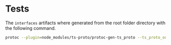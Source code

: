 # Tests

The `interfaces` artifacts where generated from the root folder directory with the following command.

```sh
protoc --plugin=node_modules/ts-proto/protoc-gen-ts_proto --ts_proto_out=src/__tests__/fixtures/interfaces --ts_proto_opt=env=node --ts_proto_opt=outputEncodeMethods=false,outputJsonMethods=false,outputClientImpl=false   ./protos/helloworld.proto
```
